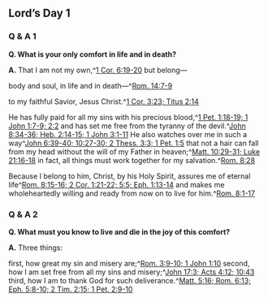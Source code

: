 ## Lord’s Day 1

### Q & A 1

**Q. What is your only comfort in life and in death?**

**A.** That I am not my own,^[1 Cor. 6:19-20](https://www.biblegateway.com/passage/?search=1+Corinthians+6:19-20&version=ESV) but belong—

body and soul, in life and in death—^[Rom. 14:7-9](https://www.biblegateway.com/passage/?search=Romans+14:7-9&version=ESV)

to my faithful Savior, Jesus Christ.^[1 Cor. 3:23; Titus 2:14](https://www.biblegateway.com/passage/?search=1+Corinthians+3:23%3B+Titus+2:14&version=ESV)

He has fully paid for all my sins with his precious blood,^[1 Pet. 1:18-19; 1 John 1:7-9; 2:2](https://www.biblegateway.com/passage/?search=1+Peter+1:18-19%3B+1+John+1:7-9%3B+2:2&version=ESV) and has set me free from the tyranny of the devil.^[John 8:34-36; Heb. 2:14-15; 1 John 3:1-11](https://www.biblegateway.com/passage/?search=John+8:34-36%3B+Hebrews+2:14-15%3B+1+John+3:1-11&version=ESV) He also watches over me in such a way^[John 6:39-40; 10:27-30; 2 Thess. 3:3; 1 Pet. 1:5](https://www.biblegateway.com/passage/?search=John+6:39-40%3B+10:27-30%3B+2+Thessalonians+3:3%3B+1+Peter+1:5&version=ESV) that not a hair can fall from my head without the will of my Father in heaven;^[Matt. 10:29-31; Luke 21:16-18](https://www.biblegateway.com/passage/?search=Matthew+10:29-31%3B+Luke+21:16-18&version=ESV) in fact, all things must work together for my salvation.^[Rom. 8:28](https://www.biblegateway.com/passage/?search=Romans+8:28&version=ESV)

Because I belong to him, Christ, by his Holy Spirit, assures me of eternal life^[Rom. 8:15-16; 2 Cor. 1:21-22; 5:5; Eph. 1:13-14](https://www.biblegateway.com/passage/?search=Romans+8:15-16%3B+2+Corinthians+1:21-22%3B+5:5%3B+Ephesians+1:13-14&version=ESV) and makes me wholeheartedly willing and ready from now on to live for him.^[Rom. 8:1-17](https://www.biblegateway.com/passage/?search=Romans+8:1-17&version=ESV)

### Q & A 2

**Q. What must you know to live and die in the joy of this comfort?**

**A.** Three things:

first, how great my sin and misery are;^[Rom. 3:9-10; 1 John 1:10](https://www.biblegateway.com/passage/?search=Romans+3:9-10%3B+1+John+1:10&version=ESV) second, how I am set free from all my sins and misery;^[John 17:3; Acts 4:12; 10:43](https://www.biblegateway.com/passage/?search=John+17:3%3B+Acts+4:12%3B+10:43&version=ESV) third, how I am to thank God for such deliverance.^[Matt. 5:16; Rom. 6:13; Eph. 5:8-10; 2 Tim. 2:15; 1 Pet. 2:9-10](https://www.biblegateway.com/passage/?search=Matthew+5:16%3B+Romans+6:13%3B+Ephesians+5:8-10%3B+2+Timothy+2:15%3B+1+Peter+2:9-10&version=ESV)

